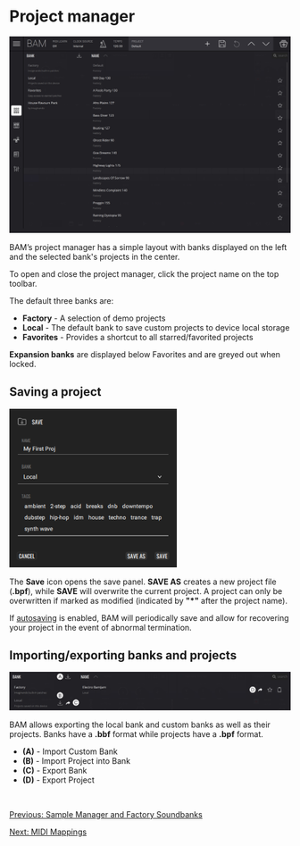 # Project manager

<img src="/bam/images/project-manager/bam-beat-maker-project-manager.png" width="1000" alt="BAM Project manager" />

<br>

BAM’s project manager has a simple layout with banks displayed on the left and the selected bank's projects in the center.

To open and close the project manager, click the project name on the top
toolbar.

The default three banks are:

- **Factory** - A selection of demo projects
- **Local** - The default bank to save custom projects to device local storage
- **Favorites** - Provides a shortcut to all starred/favorited projects

**Expansion banks** are displayed below Favorites and are greyed out when locked.

## Saving a project

<img src="/bam/images/project-manager/bam-beat-maker-project-manager-save.png" width="300" alt="BAM save project menu" />

<br>

The **Save** icon opens the save panel. **SAVE AS** creates a new project file (**.bpf**), while **SAVE** will overwrite the current project. A project can only be overwritten if marked as modified (indicated by **"\*"** after the project name).

If [autosaving](interface#preferences-menu) is enabled, BAM will periodically save and allow for recovering your project in the event of abnormal termination.

## Importing/exporting banks and projects

<img src="/bam/images/project-manager/bam-beat-maker-project-manager-overview.png" width="1000" alt="BAM save project menu" />

<br>

BAM allows exporting the local bank and custom banks as well as their projects. Banks have a **.bbf** format while projects have a **.bpf** format.

- **(A)** - Import Custom Bank
- **(B)** - Import Project into Bank
- **(C)** - Export Bank
- **(D)** - Export Project

<br>

[Previous: Sample Manager and Factory Soundbanks](sample-manager-soundbank)

[Next: MIDI Mappings](midi-mappings)
